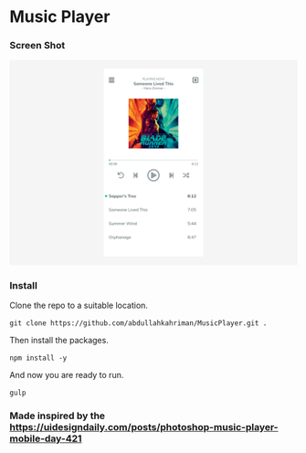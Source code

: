 # Music Player

### Screen Shot
<img src="https://raw.githubusercontent.com/abdullahkahriman/MusicPlayer/master/dist/img/ss.png" />

### Install
Clone the repo to a suitable location.
```
git clone https://github.com/abdullahkahriman/MusicPlayer.git .
```
Then install the packages.
```
npm install -y
```
And now you are ready to run.
```
gulp
```

### Made inspired by the <a href="https://uidesigndaily.com/posts/photoshop-music-player-mobile-day-421">https://uidesigndaily.com/posts/photoshop-music-player-mobile-day-421</a>
